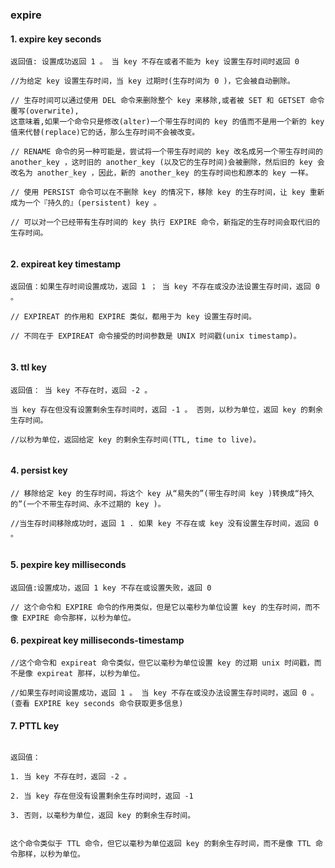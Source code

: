 ### expire

#### 1. expire key seconds

````
返回值: 设置成功返回 1 。 当 key 不存在或者不能为 key 设置生存时间时返回 0

//为给定 key 设置生存时间，当 key 过期时(生存时间为 0 )，它会被自动删除。
  
// 生存时间可以通过使用 DEL 命令来删除整个 key 来移除,或者被 SET 和 GETSET 命令覆写(overwrite),
这意味着,如果一个命令只是修改(alter)一个带生存时间的 key 的值而不是用一个新的 key 值来代替(replace)它的话，那么生存时间不会被改变。
   
// RENAME 命令的另一种可能是，尝试将一个带生存时间的 key 改名成另一个带生存时间的 another_key ，这时旧的 another_key (以及它的生存时间)会被删除，然后旧的 key 会改名为 another_key ，因此，新的 another_key 的生存时间也和原本的 key 一样。
   
// 使用 PERSIST 命令可以在不删除 key 的情况下，移除 key 的生存时间，让 key 重新成为一个『持久的』(persistent) key 。

// 可以对一个已经带有生存时间的 key 执行 EXPIRE 命令，新指定的生存时间会取代旧的生存时间。
   

````

#### 2. expireat key timestamp

````
返回值：如果生存时间设置成功，返回 1 ； 当 key 不存在或没办法设置生存时间，返回 0 。
    
// EXPIREAT 的作用和 EXPIRE 类似，都用于为 key 设置生存时间。
   
// 不同在于 EXPIREAT 命令接受的时间参数是 UNIX 时间戳(unix timestamp)。
   
````

#### 3. ttl key

````
返回值： 当 key 不存在时，返回 -2 。 

当 key 存在但没有设置剩余生存时间时，返回 -1 。 否则，以秒为单位，返回 key 的剩余生存时间。
     
//以秒为单位，返回给定 key 的剩余生存时间(TTL, time to live)。
  
````

#### 4. persist key

````
// 移除给定 key 的生存时间，将这个 key 从“易失的”(带生存时间 key )转换成“持久的”(一个不带生存时间、永不过期的 key )。

//当生存时间移除成功时，返回 1 . 如果 key 不存在或 key 没有设置生存时间，返回 0 。
  
````

#### 5. pexpire key milliseconds

````
返回值:设置成功，返回 1 key 不存在或设置失败，返回 0
    
// 这个命令和 EXPIRE 命令的作用类似，但是它以毫秒为单位设置 key 的生存时间，而不像 EXPIRE 命令那样，以秒为单位。

````

#### 6. pexpireat key milliseconds-timestamp

````
//这个命令和 expireat 命令类似，但它以毫秒为单位设置 key 的过期 unix 时间戳，而不是像 expireat 那样，以秒为单位。
  
//如果生存时间设置成功，返回 1 。 当 key 不存在或没办法设置生存时间时，返回 0 。(查看 EXPIRE key seconds 命令获取更多信息)

````

#### 7. PTTL key

````

返回值：

1. 当 key 不存在时，返回 -2 。

2. 当 key 存在但没有设置剩余生存时间时，返回 -1

3. 否则，以毫秒为单位，返回 key 的剩余生存时间。
   

这个命令类似于 TTL 命令，但它以毫秒为单位返回 key 的剩余生存时间，而不是像 TTL 命令那样，以秒为单位。

````
 

